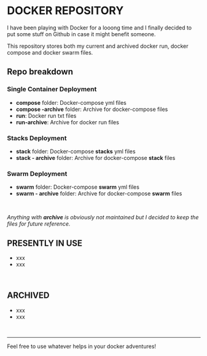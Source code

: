 # DOCKER REPOSITORY

I have been playing with Docker for a looong time and I finally decided to put some stuff on Github in case it might benefit someone.

This repository stores both my current and archived docker run, docker compose and docker swarm files.
<br>

## Repo breakdown

### Single Container Deployment

- **compose** folder: Docker-compose yml files
- **compose -archive** folder: Archive for docker-compose files
- **run**: Docker run txt files
- **run-archive**: Archive for docker run files

### Stacks Deployment

- **stack** folder: Docker-compose **stacks** yml files
- **stack - archive** folder: Archive for docker-compose **stack** files

### Swarm Deployment

- **swarm** folder: Docker-compose **swarm** yml files
- **swarm - archive** folder: Archive for docker-compose **swarm** files
<br>

*Anything with **archive** is obviously not maintained but I decided to keep the files for future reference.*
<br>

## PRESENTLY IN USE
- xxx
- xxx

<br>

## ARCHIVED
- xxx
- xxx
<br>


<hr>
Feel free to use whatever helps in your docker adventures!

